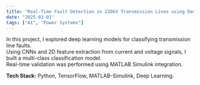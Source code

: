 ```yaml
---
title: "Real-Time Fault Detection in 220kV Transmission Lines using Deep Learning"
date: "2025-03-01"
tags: ["AI", "Power Systems"]
---
```


In this project, I explored deep learning models for classifying transmission line faults.  
Using CNNs and 2D feature extraction from current and voltage signals, I built a multi-class classification model.  
Real-time validation was performed using MATLAB Simulink integration.  

**Tech Stack:** Python, TensorFlow, MATLAB-Simulink, Deep Learning.
